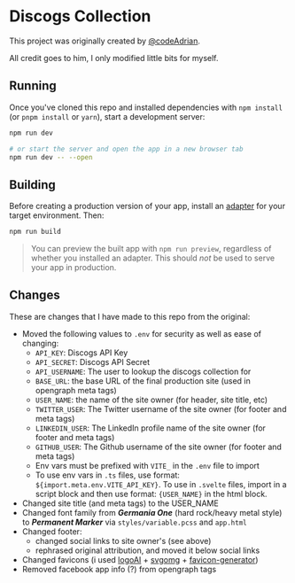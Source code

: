 # Discogs Collection

This project was originally created by [@codeAdrian](https://github.com/codeAdrian).

All credit goes to him, I only modified little bits for myself.

## Running

Once you've cloned this repo and installed dependencies with `npm install` (or `pnpm install` or `yarn`), start a development server:

```bash
npm run dev

# or start the server and open the app in a new browser tab
npm run dev -- --open
```

## Building

Before creating a production version of your app, install an [adapter](https://kit.svelte.dev/docs#adapters) for your target environment. Then:

```bash
npm run build
```

> You can preview the built app with `npm run preview`, regardless of whether you installed an adapter. This should _not_ be used to serve your app in production.


## Changes

These are changes that I have made to this repo from the original:

- Moved the following values to `.env` for security as well as ease of changing:
  - `API_KEY`: Discogs API Key
  - `API_SECRET`: Discogs API Secret
  - `API_USERNAME`: The user to lookup the discogs collection for
  - `BASE_URL`: the base URL of the final production site (used in opengraph meta tags)
  - `USER_NAME`: the name of the site owner (for header, site title, etc)
  - `TWITTER_USER`: The Twitter username of the site owner (for footer and meta tags)
  - `LINKEDIN_USER`: The LinkedIn profile name of the site owner (for footer and meta tags)
  - `GITHUB_USER`: The Github username of the site owner (for footer and meta tags)
  - Env vars must be prefixed with `VITE_` in the `.env` file to import
  - To use env vars in `.ts` files, use format: `${import.meta.env.VITE_API_KEY}`. To use in `.svelte` files, import in a script block and then use format: `{USER_NAME}` in the html block.
- Changed site title (and meta tags) to the USER_NAME
- Changed font family from ***Germania One*** (hard rock/heavy metal style) to ***Permanent Marker*** via `styles/variable.pcss` and `app.html`
- Changed footer:
  - changed social links to site owner's (see above)
  - rephrased original attribution, and moved it below social links
- Changed favicons (i used [logoAI](https://www.logoai.com/make) + [svgomg](https://jakearchibald.github.io/svgomg/) + [favicon-generator](https://favicon.io/favicon-converter/))
- Removed facebook app info (?) from opengraph tags